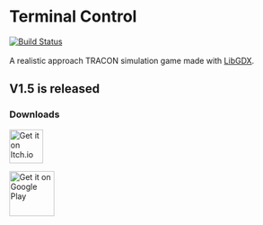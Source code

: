 # Terminal Control
[![Build Status](https://terminalcontrol.pythonanywhere.com/jenkinsBuildLite)]()
\
\
A realistic approach TRACON simulation game made with [LibGDX](https://libgdx.badlogicgames.com/).

## V1.5 is released

### Downloads

[<img src="https://static.itch.io/images/badge.svg"
     alt="Get it on Itch.io"
     height="60">](https://bombbird2001.itch.io/terminal-control)

[<img src="https://play.google.com/intl/en_us/badges/images/generic/en-play-badge.png"
     alt="Get it on Google Play"
     height="80">](https://play.google.com/store/apps/details?id=com.bombbird.terminalcontrollite)
